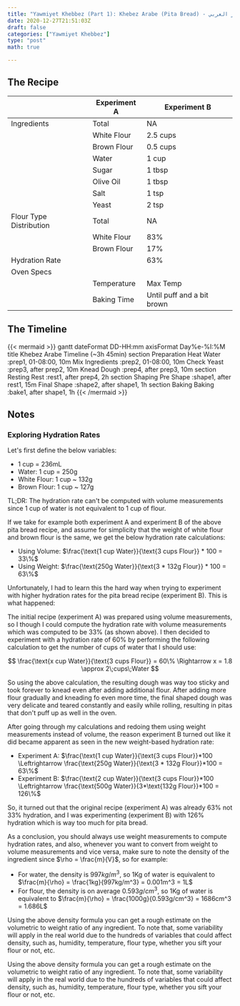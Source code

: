 ```yaml
---
title: "Yawmiyet Khebbez (Part 1): Khebez Arabe (Pita Bread) - الخبز العربي"
date: 2020-12-27T21:51:03Z
draft: false
categories: ["Yawmiyet Khebbez"]
type: "post"
math: true

---
```


## The Recipe

|  | Experiment A | Experiment B |
| --- | --- | --- |
| Ingredients | Total | NA |
|  | White Flour | 2.5 cups |
|  | Brown Flour | 0.5 cups |
|  | Water | 1 cup |
|  | Sugar | 1 tbsp |
|  | Olive Oil | 1 tbsp |
|  | Salt | 1 tsp |
|  | Yeast | 2 tsp |
| Flour Type Distribution | Total | NA |
|  | White Flour | 83% |
|  | Brown Flour | 17% |
| Hydration Rate |  | 63% |
| Oven Specs |  |  |
|  | Temperature | Max Temp |
|  | Baking Time | Until puff and a bit brown |

## The Timeline
{{< mermaid >}}
gantt
	dateFormat  DD-HH:mm
	axisFormat  Day%e-%I:%M
	title Khebez Arabe Timeline (~3h 45min)
	section Preparation
		Heat Water               :prep1, 01-08:00, 10m
		Mix Ingredients      	 :prep2, 01-08:00, 10m
		Check Yeast				 :prep3, after prep2, 10m
		Knead Dough				 :prep4, after prep3, 10m
	section Resting
		Rest				 	 :rest1, after prep4, 2h
	section Shaping
		Pre Shape				 :shape1, after rest1, 15m
		Final Shape				 :shape2, after shape1, 1h
	section Baking
		Baking				 	 :bake1, after shape1, 1h
{{< /mermaid >}}

## Notes

### Exploring Hydration Rates

Let's first define the below variables:

- 1 cup = 236mL
- Water: 1 cup = 250g
- White Flour: 1 cup ~ 132g
- Brown Flour: 1 cup ~ 127g

TL;DR: The hydration rate can't be computed with volume measurements since 1 cup of water is not equivalent to 1 cup of flour.

If we take for example both experiment A and experiment B of the above pita bread recipe, and assume for simplicity that the weight of white flour and brown flour is the same, we get the below hydration rate calculations:

- Using Volume: $\frac{\text{1 cup Water}}{\text{3 cups Flour}} * 100 = 33\%$
- Using Weight: $\frac{\text{250g Water}}{\text{3 * 132g Flour}} * 100 = 63\%$

Unfortunately, I had to learn this the hard way when trying to experiment with higher hydration rates for the pita bread recipe (experiment B). This is what happened:

The initial recipe (experiment A) was prepared using volume measurements, so I though I could compute the hydration rate with volume measurements which was computed to be 33% (as shown above). I then decided to experiment with a hydration rate of 60% by performing the following calculation to get the number of cups of water that I should use: 

$$
\frac{\text{x cup Water}}{\text{3 cups Flour}} = 60\% \Rightarrow x = 1.8 \approx  2\;cups\;Water
$$

So using the above calculation, the resulting dough was way too sticky and took forever to knead even after adding additional flour. After adding more flour gradually and kneading fo even more time, the final shaped dough was very delicate and teared constantly and easily while rolling, resulting in pitas that don't puff up as well in the oven.

After going through my calculations and redoing them using weight measurements instead of volume, the reason experiment B turned out like it did became apparent as seen in the new weight-based hydration rate:

- Experiment A: $\frac{\text{1 cup Water}}{\text{3 cups Flour}}*100 \Leftrightarrow \frac{\text{250g Water}}{\text{3 * 132g Flour}}*100 = 63\%$
- Experiment B: $\frac{\text{2 cup Water}}{\text{3 cups Flour}}*100 \Leftrightarrow \frac{\text{500g Water}}{3*\text{132g Flour}}*100 = 126\%$

So, it turned out that the original recipe (experiment A) was already 63% not 33% hydration, and I was experimenting (experiment B) with 126% hydration which is way too much for pita bread.

As a conclusion, you should always use weight measurements to compute hydration rates, and also, whenever you want to convert from weight to volume measurements and vice versa, make sure to note the density of the ingredient since $\rho = \frac{m}{V}$, so for example:

- For water, the density is $997kg/m^3$, so 1Kg of water is equivalent to $\frac{m}{\rho} = \frac{1kg}{997kg/m^3} = 0.001m^3 = 1L$
- For flour, the density is on average $0.593g/cm^3$, so 1Kg of water is equivalent to $\frac{m}{\rho} = \frac{1000g}{0.593g/cm^3} = 1686cm^3 = 1.686L$

Using the above density formula you can get a rough estimate on the volumetric to weight ratio of any ingredient. To note that, some variability will apply in the real world due to the hundreds of variables that could affect density, such as, humidity, temperature, flour type, whether you sift your flour or not, etc.

Using the above density formula you can get a rough estimate on the volumetric to weight ratio of any ingredient. To note that, some variability will apply in the real world due to the hundreds of variables that could affect density, such as, humidity, temperature, flour type, whether you sift your flour or not, etc.
